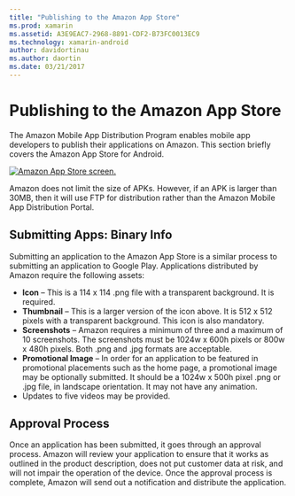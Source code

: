 ```yaml
---
title: "Publishing to the Amazon App Store"
ms.prod: xamarin
ms.assetid: A3E9EAC7-2968-8891-CDF2-B73FC0013EC9
ms.technology: xamarin-android
author: davidortinau
ms.author: daortin
ms.date: 03/21/2017
---
```


# Publishing to the Amazon App Store

The Amazon Mobile App Distribution Program enables mobile app 
developers to publish their applications on Amazon. This section 
briefly covers the Amazon App Store for Android. 

[![Amazon App Store screen.](publishing-to-amazon-images/amazon-app-store.png)](publishing-to-amazon-images/amazon-app-store.png#lightbox)

Amazon does not limit the size of APKs. However, if an APK is larger than
30MB, then it will use FTP for distribution rather than the Amazon Mobile App
Distribution Portal.

## Submitting Apps: Binary Info

Submitting an application to the Amazon App Store is a similar process 
to submitting an application to Google Play. Applications distributed 
by Amazon require the following assets: 

- **Icon** &ndash;   This is a 114 x 114 .png file with a transparent background. It is required.
- **Thumbnail** &ndash;   This is a larger version of the icon above. It is 512 x 512 pixels with a transparent background. This icon is also mandatory.
- **Screenshots** &ndash;   Amazon requires a minimum of three and a maximum of 10 screenshots. The screenshots must be 1024w x 600h pixels or 800w x 480h pixels. Both .png and .jpg formats are acceptable.
- **Promotional Image** &ndash;   In order for an application to be featured in promotional placements such as the home page, a promotional image may be optionally submitted. It should be a 1024w x 500h pixel .png or .jpg file, in landscape orientation. It may not have any animation.
- Updates to five videos may be provided.

## Approval Process

Once an application has been submitted, it goes through an approval process.
Amazon will review your application to ensure that it works as outlined in the
product description, does not put customer data at risk, and will not impair the
operation of the device. Once the approval process is complete, Amazon will send
out a notification and distribute the application.
